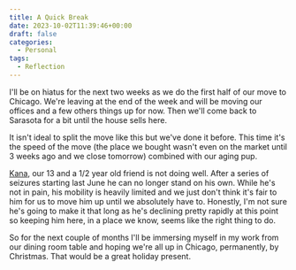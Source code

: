 ```yaml
---
title: A Quick Break
date: 2023-10-02T11:39:46+00:00
draft: false
categories:
  - Personal
tags:
  - Reflection
---
```


I'll be on hiatus for the next two weeks as we do the first half of our move to Chicago. We're leaving at the end of the week and will be moving our offices and a few others things up for now. Then we'll come back to Sarasota for a bit until the house sells here.

It isn't ideal to split the move like this but we've done it before. This time it's the speed of the move (the place we bought wasn't even on the market until 3 weeks ago and we close tomorrow) combined with our aging pup.

[Kana][1], our 13 and a 1/2 year old friend is not doing well. After a series of seizures starting last June he can no longer stand on his own. While he's not in pain, his mobility is heavily limited and we just don't think it's fair to him for us to move him up until we absolutely have to. Honestly, I'm not sure he's going to make it that long as he's declining pretty rapidly at this point so keeping him here, in a place we know, seems like the right thing to do.

So for the next couple of months I'll be immersing myself in my work from our dining room table and hoping we're all up in Chicago, permanently, by Christmas. That would be a great holiday present.

 [1]: /2022/07/meet-kana/